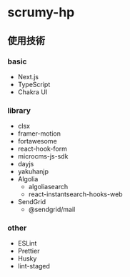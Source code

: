 # scrumy-hp

## 使用技術

### basic

- Next.js
- TypeScript
- Chakra UI

### library

- clsx
- framer-motion
- fortawesome
- react-hook-form
- microcms-js-sdk
- dayjs
- yakuhanjp
- Algolia
  - algoliasearch
  - react-instantsearch-hooks-web
- SendGrid
  - @sendgrid/mail

### other

- ESLint
- Prettier
- Husky
- lint-staged
